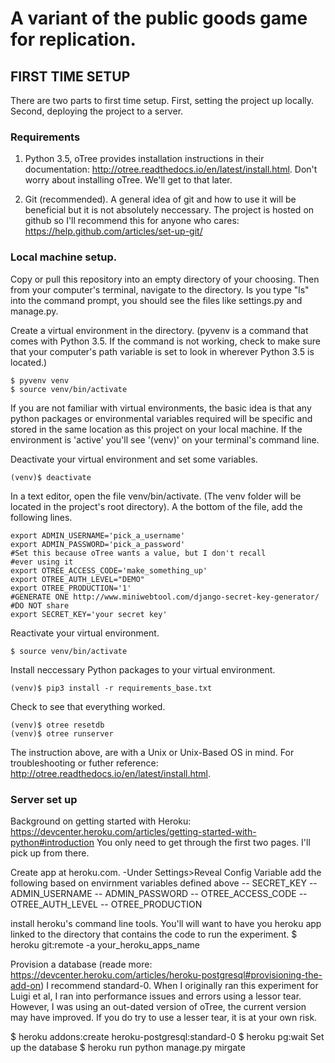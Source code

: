 

# A variant of the public goods game for replication.

## FIRST TIME SETUP

There are two parts to first time setup.  First, setting the project up locally.  Second, deploying the project to a server.  

### Requirements

1. Python 3.5, oTree provides installation instructions in their documentation: http://otree.readthedocs.io/en/latest/install.html.  Don't worry about installing oTree.  We'll get to that later.

2. Git (recommended).  A general idea of git and how to use it will be beneficial but it is not absolutely neccessary.  The project is hosted on github so I'll recommend this for anyone who cares: https://help.github.com/articles/set-up-git/

### Local machine setup. 

Copy or pull this repository into an empty directory of your choosing.  Then from your computer's terminal, navigate to the directory. Is you type "ls" into the command prompt, you should see the files like settings.py and manage.py.

Create a virtual environment in the directory.  (pyvenv is a command that comes with Python 3.5.  If the command is not working, check to make sure that your computer's path variable is set to look in wherever Python 3.5 is located.)
```
$ pyvenv venv
$ source venv/bin/activate
```

If you are not familiar with virtual environments, the basic idea is that any python packages or environmental variables required will be specific and stored in the same location as this project on your local machine.  If the environment is 'active' you'll see '(venv)' on your terminal's command line. 

Deactivate your virtual environment and set some variables.
```
(venv)$ deactivate
```

In a text editor, open the file venv/bin/activate.  (The venv folder will be located in the project's root directory).  A the bottom of the file, add the following lines.


    export ADMIN_USERNAME='pick_a_username'
    export ADMIN_PASSWORD='pick_a_password'
    #Set this because oTree wants a value, but I don't recall
    #ever using it
    export OTREE_ACCESS_CODE='make_something_up'
    export OTREE_AUTH_LEVEL="DEMO"
    export OTREE_PRODUCTION='1'
    #GENERATE ONE http://www.miniwebtool.com/django-secret-key-generator/
    #DO NOT share
    export SECRET_KEY='your secret key'


Reactivate your virtual environment.
```
$ source venv/bin/activate
```


Install neccessary Python packages to your virtual environment.
```
(venv)$ pip3 install -r requirements_base.txt
```
Check to see that everything worked.
```
(venv)$ otree resetdb
(venv)$ otree runserver
```

The instruction above, are with a Unix or Unix-Based OS in mind.  For troubleshooting or futher reference: http://otree.readthedocs.io/en/latest/install.html.


### Server set up


Background on getting started with Heroku: https://devcenter.heroku.com/articles/getting-started-with-python#introduction
You only need to get through the first two pages.  I'll pick up from there.




Create app at heroku.com.
-Under Settings>Reveal Config Variable add the following based on envirnment variables defined above
-- SECRET_KEY 
-- ADMIN_USERNAME
-- ADMIN_PASSWORD
-- OTREE_ACCESS_CODE
-- OTREE_AUTH_LEVEL
-- OTREE_PRODUCTION

install heroku's command line tools.  You'll will want to have you heroku app linked to the directory that contains the code to run the experiment.
$ heroku git:remote -a your_heroku_apps_name

Provision a database (reade more: https://devcenter.heroku.com/articles/heroku-postgresql#provisioning-the-add-on)
I recommend standard-0.   When I originally ran this experiment for Luigi et al, I ran into performance issues and errors using a lessor tear.  However, I was using an out-dated version of oTree, the current version may have improved.  If you do try to use a lesser tear, it is at your own risk.

$ heroku addons:create heroku-postgresql:standard-0
$ heroku pg:wait
Set up the database
$ heroku run python manage.py mirgate


